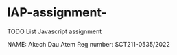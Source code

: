 # IAP-assignment-
TODO List Javascript assignment
 
NAME: Akech Dau Atem 
Reg number: SCT211-0535/2022
